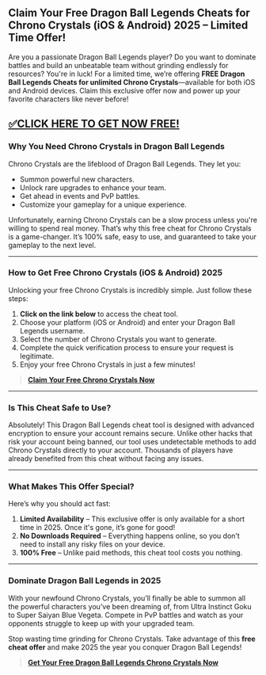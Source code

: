 ## **Claim Your Free Dragon Ball Legends Cheats for Chrono Crystals (iOS & Android) 2025 – Limited Time Offer!**

Are you a passionate Dragon Ball Legends player? Do you want to dominate battles and build an unbeatable team without grinding endlessly for resources? You're in luck! For a limited time, we’re offering **FREE Dragon Ball Legends Cheats for unlimited Chrono Crystals**—available for both iOS and Android devices. Claim this exclusive offer now and power up your favorite characters like never before!

## [✅CLICK HERE TO GET NOW FREE!](https://besteventtoday.com/Dragon/Ball)

### Why You Need Chrono Crystals in Dragon Ball Legends
Chrono Crystals are the lifeblood of Dragon Ball Legends. They let you:
- Summon powerful new characters.
- Unlock rare upgrades to enhance your team.
- Get ahead in events and PvP battles.
- Customize your gameplay for a unique experience.

Unfortunately, earning Chrono Crystals can be a slow process unless you're willing to spend real money. That’s why this free cheat for Chrono Crystals is a game-changer. It’s 100% safe, easy to use, and guaranteed to take your gameplay to the next level.

---

### How to Get Free Chrono Crystals (iOS & Android) 2025  
Unlocking your free Chrono Crystals is incredibly simple. Just follow these steps:  

1. **Click on the link below** to access the cheat tool.  
2. Choose your platform (iOS or Android) and enter your Dragon Ball Legends username.  
3. Select the number of Chrono Crystals you want to generate.  
4. Complete the quick verification process to ensure your request is legitimate.  
5. Enjoy your free Chrono Crystals in just a few minutes!  

> **[Claim Your Free Chrono Crystals Now](#)**  

---

### Is This Cheat Safe to Use?  
Absolutely! This Dragon Ball Legends cheat tool is designed with advanced encryption to ensure your account remains secure. Unlike other hacks that risk your account being banned, our tool uses undetectable methods to add Chrono Crystals directly to your account. Thousands of players have already benefited from this cheat without facing any issues.

---

### What Makes This Offer Special?  
Here’s why you should act fast:  
1. **Limited Availability** – This exclusive offer is only available for a short time in 2025. Once it's gone, it’s gone for good!  
2. **No Downloads Required** – Everything happens online, so you don’t need to install any risky files on your device.  
3. **100% Free** – Unlike paid methods, this cheat tool costs you nothing.  

---

### Dominate Dragon Ball Legends in 2025  
With your newfound Chrono Crystals, you’ll finally be able to summon all the powerful characters you’ve been dreaming of, from Ultra Instinct Goku to Super Saiyan Blue Vegeta. Compete in PvP battles and watch as your opponents struggle to keep up with your upgraded team.

Stop wasting time grinding for Chrono Crystals. Take advantage of this **free cheat offer** and make 2025 the year you conquer Dragon Ball Legends!

> **[Get Your Free Dragon Ball Legends Chrono Crystals Now](https://besteventtoday.com/Dragon/Ball)**  
